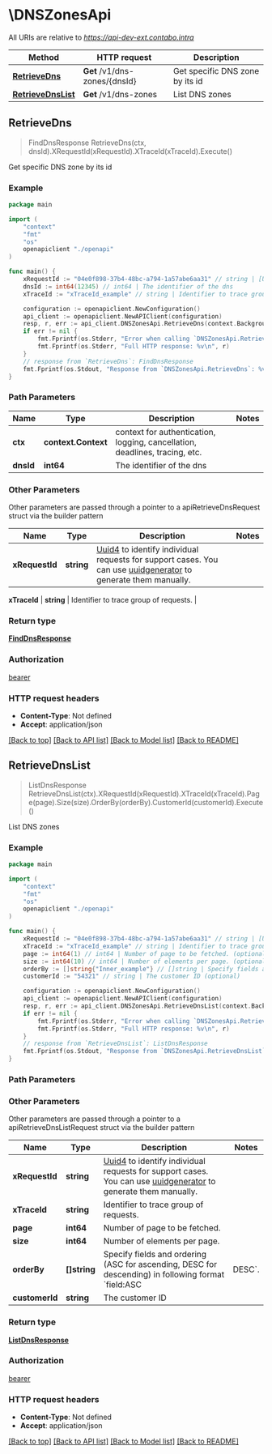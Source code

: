 # \DNSZonesApi

All URIs are relative to *https://api-dev-ext.contabo.intra*

Method | HTTP request | Description
------------- | ------------- | -------------
[**RetrieveDns**](DNSZonesApi.md#RetrieveDns) | **Get** /v1/dns-zones/{dnsId} | Get specific DNS zone by its id
[**RetrieveDnsList**](DNSZonesApi.md#RetrieveDnsList) | **Get** /v1/dns-zones | List DNS zones



## RetrieveDns

> FindDnsResponse RetrieveDns(ctx, dnsId).XRequestId(xRequestId).XTraceId(xTraceId).Execute()

Get specific DNS zone by its id



### Example

```go
package main

import (
    "context"
    "fmt"
    "os"
    openapiclient "./openapi"
)

func main() {
    xRequestId := "04e0f898-37b4-48bc-a794-1a57abe6aa31" // string | [Uuid4](https://en.wikipedia.org/wiki/Universally_unique_identifier#Version_4_(random)) to identify individual requests for support cases. You can use [uuidgenerator](https://www.uuidgenerator.net/version4) to generate them manually.
    dnsId := int64(12345) // int64 | The identifier of the dns
    xTraceId := "xTraceId_example" // string | Identifier to trace group of requests. (optional)

    configuration := openapiclient.NewConfiguration()
    api_client := openapiclient.NewAPIClient(configuration)
    resp, r, err := api_client.DNSZonesApi.RetrieveDns(context.Background(), dnsId).XRequestId(xRequestId).XTraceId(xTraceId).Execute()
    if err != nil {
        fmt.Fprintf(os.Stderr, "Error when calling `DNSZonesApi.RetrieveDns``: %v\n", err)
        fmt.Fprintf(os.Stderr, "Full HTTP response: %v\n", r)
    }
    // response from `RetrieveDns`: FindDnsResponse
    fmt.Fprintf(os.Stdout, "Response from `DNSZonesApi.RetrieveDns`: %v\n", resp)
}
```

### Path Parameters


Name | Type | Description  | Notes
------------- | ------------- | ------------- | -------------
**ctx** | **context.Context** | context for authentication, logging, cancellation, deadlines, tracing, etc.
**dnsId** | **int64** | The identifier of the dns | 

### Other Parameters

Other parameters are passed through a pointer to a apiRetrieveDnsRequest struct via the builder pattern


Name | Type | Description  | Notes
------------- | ------------- | ------------- | -------------
 **xRequestId** | **string** | [Uuid4](https://en.wikipedia.org/wiki/Universally_unique_identifier#Version_4_(random)) to identify individual requests for support cases. You can use [uuidgenerator](https://www.uuidgenerator.net/version4) to generate them manually. | 

 **xTraceId** | **string** | Identifier to trace group of requests. | 

### Return type

[**FindDnsResponse**](FindDnsResponse.md)

### Authorization

[bearer](../README.md#bearer)

### HTTP request headers

- **Content-Type**: Not defined
- **Accept**: application/json

[[Back to top]](#) [[Back to API list]](../README.md#documentation-for-api-endpoints)
[[Back to Model list]](../README.md#documentation-for-models)
[[Back to README]](../README.md)


## RetrieveDnsList

> ListDnsResponse RetrieveDnsList(ctx).XRequestId(xRequestId).XTraceId(xTraceId).Page(page).Size(size).OrderBy(orderBy).CustomerId(customerId).Execute()

List DNS zones



### Example

```go
package main

import (
    "context"
    "fmt"
    "os"
    openapiclient "./openapi"
)

func main() {
    xRequestId := "04e0f898-37b4-48bc-a794-1a57abe6aa31" // string | [Uuid4](https://en.wikipedia.org/wiki/Universally_unique_identifier#Version_4_(random)) to identify individual requests for support cases. You can use [uuidgenerator](https://www.uuidgenerator.net/version4) to generate them manually.
    xTraceId := "xTraceId_example" // string | Identifier to trace group of requests. (optional)
    page := int64(1) // int64 | Number of page to be fetched. (optional)
    size := int64(10) // int64 | Number of elements per page. (optional)
    orderBy := []string{"Inner_example"} // []string | Specify fields and ordering (ASC for ascending, DESC for descending) in following format `field:ASC|DESC`. (optional)
    customerId := "54321" // string | The customer ID (optional)

    configuration := openapiclient.NewConfiguration()
    api_client := openapiclient.NewAPIClient(configuration)
    resp, r, err := api_client.DNSZonesApi.RetrieveDnsList(context.Background()).XRequestId(xRequestId).XTraceId(xTraceId).Page(page).Size(size).OrderBy(orderBy).CustomerId(customerId).Execute()
    if err != nil {
        fmt.Fprintf(os.Stderr, "Error when calling `DNSZonesApi.RetrieveDnsList``: %v\n", err)
        fmt.Fprintf(os.Stderr, "Full HTTP response: %v\n", r)
    }
    // response from `RetrieveDnsList`: ListDnsResponse
    fmt.Fprintf(os.Stdout, "Response from `DNSZonesApi.RetrieveDnsList`: %v\n", resp)
}
```

### Path Parameters



### Other Parameters

Other parameters are passed through a pointer to a apiRetrieveDnsListRequest struct via the builder pattern


Name | Type | Description  | Notes
------------- | ------------- | ------------- | -------------
 **xRequestId** | **string** | [Uuid4](https://en.wikipedia.org/wiki/Universally_unique_identifier#Version_4_(random)) to identify individual requests for support cases. You can use [uuidgenerator](https://www.uuidgenerator.net/version4) to generate them manually. | 
 **xTraceId** | **string** | Identifier to trace group of requests. | 
 **page** | **int64** | Number of page to be fetched. | 
 **size** | **int64** | Number of elements per page. | 
 **orderBy** | **[]string** | Specify fields and ordering (ASC for ascending, DESC for descending) in following format &#x60;field:ASC|DESC&#x60;. | 
 **customerId** | **string** | The customer ID | 

### Return type

[**ListDnsResponse**](ListDnsResponse.md)

### Authorization

[bearer](../README.md#bearer)

### HTTP request headers

- **Content-Type**: Not defined
- **Accept**: application/json

[[Back to top]](#) [[Back to API list]](../README.md#documentation-for-api-endpoints)
[[Back to Model list]](../README.md#documentation-for-models)
[[Back to README]](../README.md)

